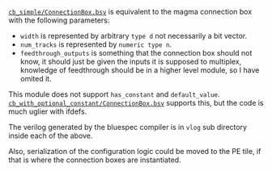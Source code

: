 [`cb_simple/ConnectionBox.bsv`](cb_simple/ConnectionBox.bsv) is equivalent to the magma connection box with the following parameters:

* `width` is represented by arbitrary `type d` not necessarily a bit vector.
* `num_tracks` is represented by `numeric type n`.
* `feedthrough_outputs` is something that the connection box should not know, it should just be given the inputs it is supposed to multiplex, knowledge of feedthrough should be in a higher level module, so I have omited it. 

This module does not support `has_constant` and `default_value`. [`cb_with_optional_constant/ConnectionBox.bsv`](cb_with_optional_constant/ConnectionBox.bsv) supports this, but the code is much uglier with ifdefs.

The verilog generated by the bluespec compiler is in `vlog` sub directory inside each of the above.

Also, serialization of the configuration logic could be moved to the PE tile, if that is where the connection boxes are instantiated.
